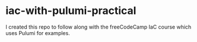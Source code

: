# iac-with-pulumi-practical
I created this repo to follow along with the freeCodeCamp IaC course which uses Pulumi for examples. 

